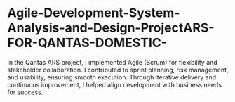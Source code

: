 # Agile-Development-System-Analysis-and-Design-ProjectARS-FOR-QANTAS-DOMESTIC-
In the Qantas ARS project, I implemented Agile (Scrum) for flexibility and stakeholder collaboration. I contributed to sprint planning, risk management, and usability, ensuring smooth execution. Through iterative delivery and continuous improvement, I helped align development with business needs for success.
